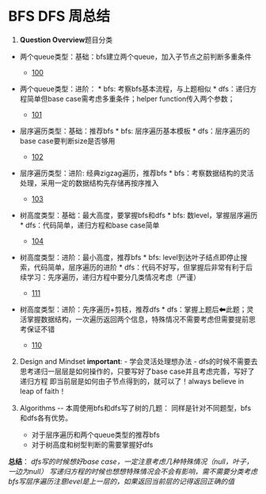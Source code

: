 # BFS DFS 周总结
1. **Question Overview**题目分类

* 两个queue类型：基础：bfs建立两个queue，加入子节点之前判断多重条件
   * [100](https://leetcode.com/problems/same-tree/)

* 两个queue类型：进阶：
      * bfs: 考察bfs基本流程，与上题相似
      * dfs：递归方程简单但base case需考虑多重条件；helper function传入两个参数；
   * [101](https://leetcode.com/problems/symmetric-tree/)

* 层序遍历类型：基础：推荐bfs
      * bfs: 层序遍历基本模板
      * dfs：层序遍历的base case要判断size是否够用
   * [102](https://leetcode.com/problems/binary-tree-level-order-traversal/)

* 层序遍历类型：进阶: 经典zigzag遍历，推荐bfs
      * bfs：考察数据结构的灵活处理，采用一定的数据结构先存储再按序推入
   * [103](https://leetcode.com/problems/binary-tree-zigzag-level-order-traversal/)

* 树高度类型：基础：最大高度，要掌握bfs和dfs
      * bfs: 数level，掌握层序遍历
      * dfs：代码简单，递归方程和base case简单
   * [104](https://leetcode.com/problems/maximum-depth-of-binary-tree/)

* 树高度类型：进阶：最小高度，推荐bfs
      * bfs: level到达叶子结点即停止搜索，代码简单，层序遍历的进阶
      * dfs：代码不好写，但掌握后非常有利于后续学习：先序遍历，递归方程中要分几类情况考虑（严谨）
   * [111](https://leetcode.com/problems/minimum-depth-of-binary-tree/)

* 树高度类型：进阶：先序遍历+剪枝，推荐dfs
      * dfs：掌握上题后⬅此题；灵活掌握数据结构，一次遍历返回两个信息，特殊情况不需要考虑但需要提前思考保证不错
   * [110](https://leetcode.com/problems/balanced-binary-tree/)

2. Design and Mindset
**important**: 
            - 学会灵活处理想办法
            - dfs的时候不需要去思考递归一层层是如何操作的，只要写好了base case并且考虑完善，写好了递归方程
              即当前层是如何由子节点得到的，就可以了！always believe in leap of faith！

3. Algorithms
-- 本周使用bfs和dfs写了树的几题：
   同样是针对不同题型，bfs和dfs各有优势。

   - 对于层序遍历和两个queue类型的推荐bfs
   - 对于树高度和树型判断的需要掌握好dfs

**总结**：
       *dfs写的时候想好base case，一定注意考虑几种特殊情况（null，叶子，一边为null）*
       *写递归方程的时候也想想特殊情况会不会有影响，需不需要分类考虑*
       *bfs写层序遍历注意level是上一层的，如果返回当前层的记得返回正确的值*


                